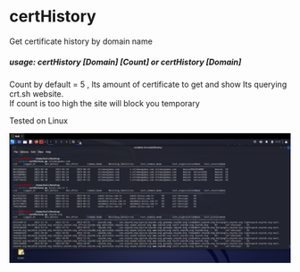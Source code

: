 # certHistory
Get certificate history by domain name

##### usage: certHistory [Domain] [Count] or certHistory [Domain] </br>
Count by default = 5 , Its amount of certificate to get and show
Its querying crt.sh website. </br> If count is too high the site will block you temporary

Tested on Linux

![Alt text](Screenshot.jpeg?raw=true "Screenshot")

